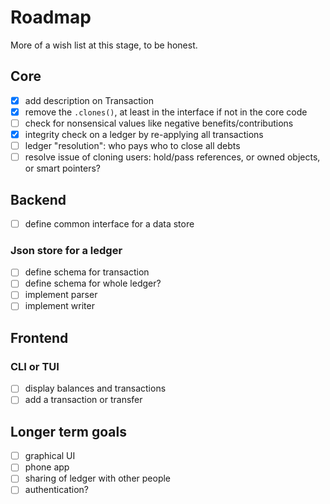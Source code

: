 # Roadmap
More of a wish list at this stage, to be honest.

## Core
 - [x] add description on Transaction
 - [x] remove the `.clones()`, at least in the interface if not in the core code
 - [ ] check for nonsensical values like negative benefits/contributions
 - [x] integrity check on a ledger by re-applying all transactions
 - [ ] ledger "resolution": who pays who to close all debts
 - [ ] resolve issue of cloning users: hold/pass references, or owned objects, or smart pointers?

## Backend
 - [ ] define common interface for a data store

### Json store for a ledger
 - [ ] define schema for transaction
 - [ ] define schema for whole ledger?
 - [ ] implement parser
 - [ ] implement writer

## Frontend
### CLI or TUI
 - [ ] display balances and transactions
 - [ ] add a transaction or transfer

## Longer term goals
 - [ ] graphical UI
 - [ ] phone app
 - [ ] sharing of ledger with other people
 - [ ] authentication?

